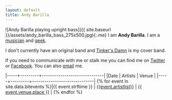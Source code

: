 ```yaml
---
layout: default
title: Andy Barilla
---
```


<div id="topstuff" markdown="1">

![Andy Barilla playing upright bass]({{ site.baseurl }}/assets/andy_barilla_bass_275x500.jpg){:.me}
I am **Andy Barilla**. I am a [musician](https://www.reverbnation.com/musician/andybarilla) and [geek](http://github.com/andybarilla).

I don't currently have an original band and [Tinker's Damn](http://tinkersdamnband.com/) is my cover band.

If you need to communicate with me or stalk me you can find me on [Twitter](https://twitter.com/bassburner) or [Facebook](https://facebook.com/andrew.p.barilla). You can also [email](mailto:bassburner@gmail.com) me.

</div>

|-----+---------+------------------------------|
|Date | Artists | Venue                        |
|-----+---------+------------------------------|
{% for event in site.data.bitevents %}|{{ event.strftime }} | <a href="{{event.facebook_rsvp_url}}">{{event.artistlist}}</a> | <a href="{{event.facebook_rsvp_url}}">{{ event.venue.place }}</a> |
{% endfor %}

